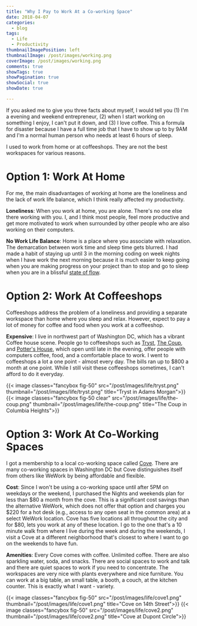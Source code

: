 ```yaml
---
title: "Why I Pay to Work At a Co-working Space"
date: 2018-04-07
categories:
  - blog
tags:
  - Life
  - Productivity
thumbnailImagePosition: left
thumbnailImage: /post/images/working.png
coverImage: /post/images/working.png
comments: true
showTags: true
showPagination: true
showSocial: true
showDate: true

---
```


If you asked me to give you three facts about myself, I would tell you (1) I'm a evening and weekend entrepreneur, (2) when I start working on something I enjoy, I can't put it down, and (3) I love coffee. This a formula for disaster because I have a full time job that I have to show up to by 9AM and I'm a normal human person who needs at least 6 hours of sleep.

<!--more-->

I used to work from home or at coffeeshops. They are not the best workspaces for various reasons.

# Option 1: Work At Home
For me, the main disadvantages of working at home are the loneliness and the lack of work life balance, which I think really affected my productivity.

**Loneliness**: When you work at home, you are alone. There's no one else there working with you. I, and I think most people, feel more productive and get more motivated to work when surrounded by other people who are also working on their computers.

**No Work Life Balance**: Home is a place where you associate with relaxation. The demarcation between work time and sleep time gets blurred. I had made a habit of staying up until 3 in the morning coding on week nights when I have work the next morning because it is much easier to keep going when you are making progress on your project than to stop and go to sleep when you are in a blissful [state of flow](https://hackernoon.com/flow-state-hacking-your-productivity-95b28668e280).

# Option 2: Work At Coffeeshops
Coffeeshops address the problem of a loneliness and providing a separate workspace than home where you sleep and relax. However, expect to pay a lot of money for coffee and food when you work at a coffeeshop.

**Expensive**: I live in northwest part of Washington DC, which has a vibrant Coffee house scene. People go to coffeeshops such as [Tryst](https://www.yelp.com/biz/tryst-washington), [The Coup](https://www.yelp.com/biz/the-coup-calgary), and [Potter's House](https://www.yelp.com/biz/potters-house-washington), which open until late in the evening, offer people with computers coffee, food, and a comfortable place to work. I went to coffeeshops a lot a one point - almost every day. The bills ran up to $800 a month at one point. While I still visit these coffeeshops sometimes, I can't afford to do it everyday.

{{< image classes="fancybox fig-50" src="/post/images/life/tryst.png"
thumbnail="/post/images/life/tryst.png" title="Tryst in Adams Morgan">}}
{{< image classes="fancybox fig-50 clear" src="/post/images/life/the-coup.png" thumbnail="/post/images/life/the-coup.png" title="The Coup in Columbia Heights">}}

# Option 3: Work At Co-Working Spaces

I got a membership to a local co-working space called [Cove](https://cove.is/). There are many co-working spaces in Washington DC but Cove distinguishes itself from others like WeWork by being affordable and flexible.

**Cost**:  Since I won't be using a co-working space until after 5PM on weekdays or the weekend, I purchased the Nights and weekends plan for less than $80 a month from the cove. This is a significant cost savings than the alternative WeWork, which does not offer that option and charges you $220 for a hot desk (e.g., access to any open seat in the common area) at a select WeWork location. Cove has five locations all throughout the city and for $80, lets you work at any of these location. I go to the one that's a 10 minute walk from where I live during the week and during the weekends, I visit a Cove at a different neighborhood that's closest to where I want to go on the weekends to have fun.

**Amenities**:  Every Cove comes with coffee. Unlimited coffee. There are also sparkling water, soda, and snacks. There are social spaces to work and talk and there are quiet spaces to work if you need to concentrate. The workspaces are very nice with plants everywhere and nice furniture. You can work at a big table, an small table, a booth, a couch, at the kitchen counter. This is exactly what I want - variety.

{{< image classes="fancybox fig-50" src="/post/images/life/cove1.png"
thumbnail="/post/images/life/cove1.png" title="Cove on 14th Street">}}
{{< image classes="fancybox fig-50" src="/post/images/life/cove2.png"
thumbnail="/post/images/life/cove2.png" title="Cove at Dupont Circle">}}
